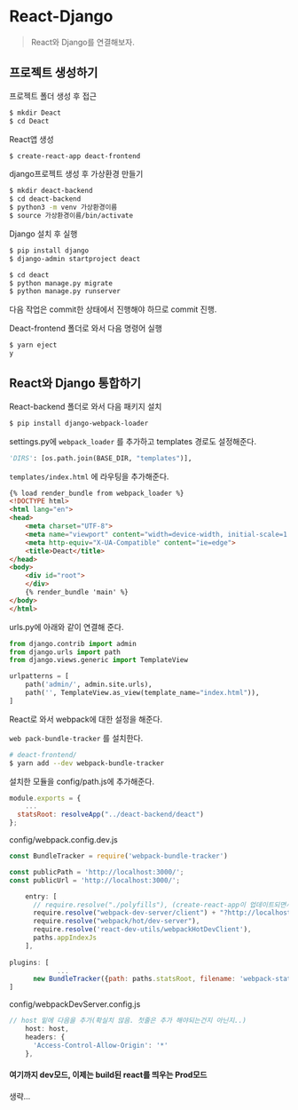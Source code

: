 # React-Django

> React와 Django를 연결해보자.



## 프로젝트 생성하기

프로젝트 폴더 생성 후 접근

```bash
$ mkdir Deact
$ cd Deact
```

React앱 생성

```bash
$ create-react-app deact-frontend
```

django프로젝트 생성 후 가상환경 만들기

```bash
$ mkdir deact-backend
$ cd deact-backend
$ python3 -m venv 가상환경이름
$ source 가상환경이름/bin/activate
```

Django 설치 후 실행

```bash
$ pip install django
$ django-admin startproject deact

$ cd deact
$ python manage.py migrate
$ python manage.py runserver
```



다음 작업은 commit한 상태에서 진행해야 하므로 commit 진행.

Deact-frontend 폴더로 와서 다음 명령어 실행

```bash
$ yarn eject
y
```



## React와 Django 통합하기

React-backend 폴더로 와서 다음 패키지 설치

```bash
$ pip install django-webpack-loader
```

settings.py에 `webpack_loader` 를 추가하고 templates 경로도 설정해준다.

```python
'DIRS': [os.path.join(BASE_DIR, "templates")],
```

`templates/index.html` 에 라우팅을 추가해준다.

```html
{% load render_bundle from webpack_loader %}
<!DOCTYPE html>
<html lang="en">
<head>
    <meta charset="UTF-8">
    <meta name="viewport" content="width=device-width, initial-scale=1.0">
    <meta http-equiv="X-UA-Compatible" content="ie=edge">
    <title>Deact</title>
</head>
<body>
    <div id="root">
    </div>
    {% render_bundle 'main' %}
</body>
</html>
```

urls.py에 아래와 같이 연결해 준다.

```python
from django.contrib import admin
from django.urls import path
from django.views.generic import TemplateView

urlpatterns = [
    path('admin/', admin.site.urls),
    path('', TemplateView.as_view(template_name="index.html")),
]
```



React로 와서 webpack에 대한 설정을 해준다.

`web pack-bundle-tracker` 를 설치한다.

```bash
# deact-frontend/
$ yarn add --dev webpack-bundle-tracker
```

설치한 모듈을 config/path.js에 추가해준다.

```js
module.exports = {
	...
  statsRoot: resolveApp("../deact-backend/deact")
};
```

config/webpack.config.dev.js

```js
const BundleTracker = require('webpack-bundle-tracker')

const publicPath = 'http://localhost:3000/';
const publicUrl = 'http://localhost:3000/';

    entry: [
      // require.resolve("./polyfills"), (create-react-app이 업데이트되면서 polyfill.js가 사라짐 필요없음)
      require.resolve("webpack-dev-server/client") + "?http://localhost:3000",
      require.resolve("webpack/hot/dev-server"),
      require.resolve('react-dev-utils/webpackHotDevClient'),
      paths.appIndexJs
    ],
      
plugins: [
			...
      new BundleTracker({path: paths.statsRoot, filename: 'webpack-stats.dev.json'})
]
```

config/webpackDevServer.config.js

```js
// host 밑에 다음을 추가(확실치 않음. 첫줄은 추가 해야되는건지 아닌지..)
    host: host,
    headers: {
      'Access-Control-Allow-Origin': '*'
    },
```



#### 여기까지 dev모드, 이제는 build된 react를 띄우는 Prod모드

생략...